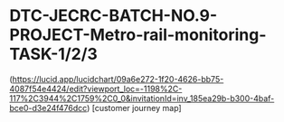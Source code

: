 # DTC-JECRC-BATCH-NO.9-PROJECT-Metro-rail-monitoring-TASK-1/2/3

(https://lucid.app/lucidchart/09a6e272-1f20-4626-bb75-4087f54e4424/edit?viewport_loc=-1198%2C-117%2C3944%2C1759%2C0_0&invitationId=inv_185ea29b-b300-4baf-bce0-d3e24f476dcc) [customer journey map]
